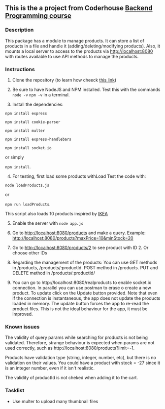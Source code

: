 ## This is the a project from Coderhouse [Backend Programming course ](http://https://www.coderhouse.es/online/programacion-backend "link")

### Description
This package has a module to manage products. It can store a list of products in a file and handle it (adding/deleting/modifying products). Also, it mounts a local server to access to the products via [http://localhost:8080](http://localhost:8080) with routes available to use API methods to manage the products.

### Instructions

1. Clone the repository (to learn how cheeck [this link](https://docs.github.com/en/desktop/contributing-and-collaborating-using-github-desktop/adding-and-cloning-repositories/cloning-and-forking-repositories-from-github-desktop))

2. Be sure to have NodeJS and NPM installed. Test this with the commands
	`node -v`
	`npm -v`
in a terminal.

3. Install the dependencies:

`npm install express`

`npm install cookie-parser`

`npm install multer`

`npm install express-handlebars`

`npm install socket.io`

or simply

`npm install`.

4. For testing, first load some products withLoad Test the code with:

`node loadProducts.js`

or

`npm run loadProducts`.

This script also loads 10 products inspired by [IKEA](https://www.ikea.com/ie/en/cat/kitchen-utensils-kt002/)


5. Enable the server with
`node app.js`


6. Go to [http://localhost:8080/products](http://localhost:8080/products) and make a query. Example: [http://localhost:8080/products?maxPrice=10&minStock=20](http://localhost:8080/products?maxPrice=10&minStock=20)

7. Go to [http://localhost:8080/products/2](http://localhost:8080/products/2) to see product with ID 2. Or choose other IDs

8. Regarding the management of the products: You can use GET methods in /products, /products/:productId. POST method in /products. PUT and DELETE method in  /products/:productId/

9. You can go to http://localhost:8080/realproducts to enable socket.io connection. In parallel you can use postman to erase o create a new product. To update click on the Update button provided. Note that even if the connection is instantaneous, the app does not update the products loaded in memory. The update button forces the app to re-read the product files. This is not the ideal behaviour for the app, it must be improved.

### Known issues

The validity of query params while searching for products is not being validated. Therefore, strange behaviour is expected when params are not used correctly, such as http://localhost:8080/products?limit=-1.

Products have validation type (string, integer, number, etc), but there is no validation on their values. You could have a product with stock = -27 since it is an integer number, even if it isn't realistic.

The validity of productId is not cheked when adding it to the cart.

### Tasklist

- Use multer to upload many thumbnail files